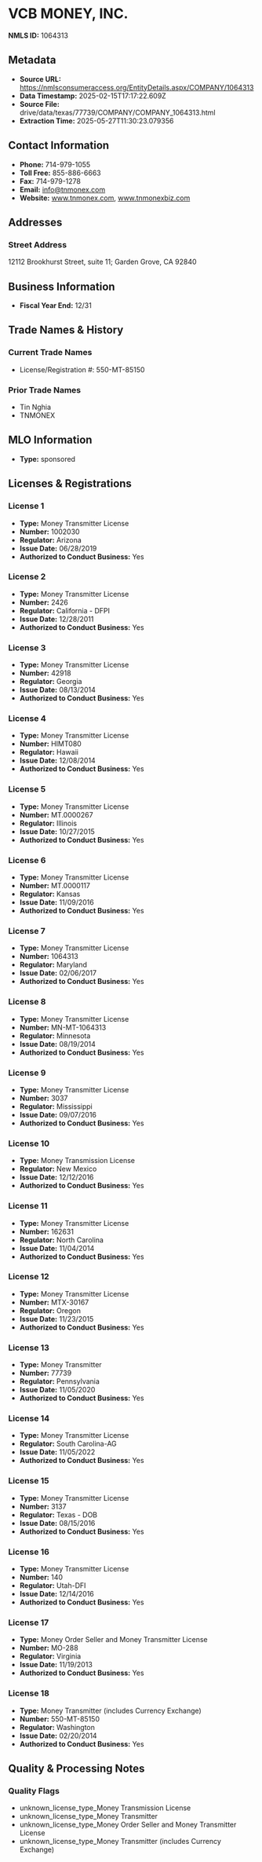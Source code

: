 # VCB MONEY, INC.

**NMLS ID:** 1064313

## Metadata
- **Source URL:** https://nmlsconsumeraccess.org/EntityDetails.aspx/COMPANY/1064313
- **Data Timestamp:** 2025-02-15T17:17:22.609Z
- **Source File:** drive/data/texas/77739/COMPANY/COMPANY_1064313.html
- **Extraction Time:** 2025-05-27T11:30:23.079356

## Contact Information
- **Phone:** 714-979-1055
- **Toll Free:** 855-886-6663
- **Fax:** 714-979-1278
- **Email:** info@tnmonex.com
- **Website:** www.tnmonex.com, www.tnmonexbiz.com

## Addresses
### Street Address
12112 Brookhurst Street, suite 11; Garden Grove, CA 92840

## Business Information
- **Fiscal Year End:** 12/31

## Trade Names & History
### Current Trade Names
- License/Registration #: 550-MT-85150

### Prior Trade Names
- Tin Nghia
- TNMONEX

## MLO Information
- **Type:** sponsored

## Licenses & Registrations

### License 1
- **Type:** Money Transmitter License
- **Number:** 1002030
- **Regulator:** Arizona
- **Issue Date:** 06/28/2019
- **Authorized to Conduct Business:** Yes

### License 2
- **Type:** Money Transmitter License
- **Number:** 2426
- **Regulator:** California - DFPI
- **Issue Date:** 12/28/2011
- **Authorized to Conduct Business:** Yes

### License 3
- **Type:** Money Transmitter License
- **Number:** 42918
- **Regulator:** Georgia
- **Issue Date:** 08/13/2014
- **Authorized to Conduct Business:** Yes

### License 4
- **Type:** Money Transmitter License
- **Number:** HIMT080
- **Regulator:** Hawaii
- **Issue Date:** 12/08/2014
- **Authorized to Conduct Business:** Yes

### License 5
- **Type:** Money Transmitter License
- **Number:** MT.0000267
- **Regulator:** Illinois
- **Issue Date:** 10/27/2015
- **Authorized to Conduct Business:** Yes

### License 6
- **Type:** Money Transmitter License
- **Number:** MT.0000117
- **Regulator:** Kansas
- **Issue Date:** 11/09/2016
- **Authorized to Conduct Business:** Yes

### License 7
- **Type:** Money Transmitter License
- **Number:** 1064313
- **Regulator:** Maryland
- **Issue Date:** 02/06/2017
- **Authorized to Conduct Business:** Yes

### License 8
- **Type:** Money Transmitter License
- **Number:** MN-MT-1064313
- **Regulator:** Minnesota
- **Issue Date:** 08/19/2014
- **Authorized to Conduct Business:** Yes

### License 9
- **Type:** Money Transmitter License
- **Number:** 3037
- **Regulator:** Mississippi
- **Issue Date:** 09/07/2016
- **Authorized to Conduct Business:** Yes

### License 10
- **Type:** Money Transmission License
- **Regulator:** New Mexico
- **Issue Date:** 12/12/2016
- **Authorized to Conduct Business:** Yes

### License 11
- **Type:** Money Transmitter License
- **Number:** 162631
- **Regulator:** North Carolina
- **Issue Date:** 11/04/2014
- **Authorized to Conduct Business:** Yes

### License 12
- **Type:** Money Transmitter License
- **Number:** MTX-30167
- **Regulator:** Oregon
- **Issue Date:** 11/23/2015
- **Authorized to Conduct Business:** Yes

### License 13
- **Type:** Money Transmitter
- **Number:** 77739
- **Regulator:** Pennsylvania
- **Issue Date:** 11/05/2020
- **Authorized to Conduct Business:** Yes

### License 14
- **Type:** Money Transmitter License
- **Regulator:** South Carolina-AG
- **Issue Date:** 11/05/2022
- **Authorized to Conduct Business:** Yes

### License 15
- **Type:** Money Transmitter License
- **Number:** 3137
- **Regulator:** Texas - DOB
- **Issue Date:** 08/15/2016
- **Authorized to Conduct Business:** Yes

### License 16
- **Type:** Money Transmitter License
- **Number:** 140
- **Regulator:** Utah-DFI
- **Issue Date:** 12/14/2016
- **Authorized to Conduct Business:** Yes

### License 17
- **Type:** Money Order Seller and Money Transmitter License
- **Number:** MO-288
- **Regulator:** Virginia
- **Issue Date:** 11/19/2013
- **Authorized to Conduct Business:** Yes

### License 18
- **Type:** Money Transmitter (includes Currency Exchange)
- **Number:** 550-MT-85150
- **Regulator:** Washington
- **Issue Date:** 02/20/2014
- **Authorized to Conduct Business:** Yes

## Quality & Processing Notes
### Quality Flags
- unknown_license_type_Money Transmission License
- unknown_license_type_Money Transmitter
- unknown_license_type_Money Order Seller and Money Transmitter License
- unknown_license_type_Money Transmitter (includes Currency Exchange)
